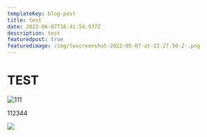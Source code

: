 ```yaml
---
templateKey: blog-post
title: test
date: 2022-06-07T16:41:54.937Z
description: test
featuredpost: true
featuredimage: /img/lwscreenshot-2022-05-07-at-22.27.50-2-.png
---
```

# TEST

![111](/img/ftz1yg4vuaa_ayn.jpeg "111")

112344

![](/img/lwscreenshot-2022-05-07-at-22.27.50-2-.png)